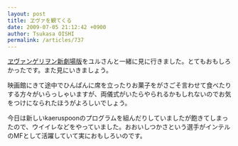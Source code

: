 ```yaml
---
layout: post
title: ヱヴァを観てくる
date: 2009-07-05 21:12:42 +0900
author: Tsukasa OISHI
permalink: /articles/737
---
```



[ヱヴァンゲリヲン新劇場版](http://www.evangelion.co.jp/)をユルさんと一緒に見に行きました。とてもおもしろかったです。また見にいきましょう。  

映画館にきて途中でひんぱんに席を立ったりお菓子をがさごそ言わせて食べたりする方々がいらっしゃいますが、両儀式がいたらやられるかもしれないのでお気をつけになられたほうがよろしいでしょう。  

今日は新しいkaeruspoonのプログラムを組んだりしていましたが飽きてしまったので、ウイイレなどをやっていました。おおいしつかさという選手がインテルのMFとして活躍していて実におもしろいのです。  

